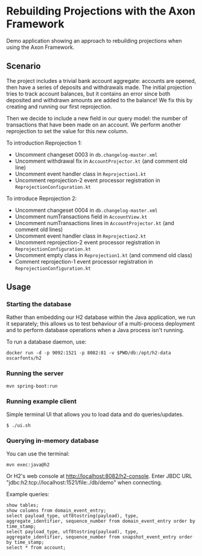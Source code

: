 # Rebuilding Projections with the Axon Framework

Demo application showing an approach to rebuilding projections when using the Axon Framework.

## Scenario

The project includes a trivial bank account aggregate: accounts are opened, then have a series
of deposits and withdrawals made. The initial projection tries to track account balances, but
it contains an error since both deposited and withdrawn amounts are added to the balance! We
fix this by creating and running our first reprojection.

Then we decide to include a new field in our query model: the number of transactions that have
been made on an account. We perform another reprojection to set the value for this new column.

To introduction Reprojection 1:

* Uncomment changeset 0003 in `db.changelog-master.xml`
* Uncomment withdrawal fix in `AccountProjector.kt` (and comment old line)
* Uncomment event handler class in `Reprojection1.kt`
* Uncomment reprojection-2 event processor registration in `ReprojectionConfiguration.kt`

To introduce Reprojection 2:

* Uncomment changeset 0004 in `db.changelog-master.xml`
* Uncomment numTransactions field in `AccountView.kt`
* Uncomment numTransactions lines in `AccountProjector.kt` (and comment old lines)
* Uncomment event handler class in `Reprojection2.kt`
* Uncomment reprojection-2 event processor registration in `ReprojectionConfiguration.kt`
* Uncomment empty class in `Reprojection1.kt` (and commend old class)
* Comment reprojection-1 event processor registration in `ReprojectionConfiguration.kt`

## Usage

### Starting the database

Rather than embedding our H2 database within the Java application, we run it separately;
this allows us to test behaviour of a multi-process deployment and to perform database
operations when a Java process isn't running.

To run a database daemon, use:

```
docker run -d -p 9092:1521 -p 8082:81 -v $PWD/db:/opt/h2-data oscarfonts/h2
```

### Running the server

```
mvn spring-boot:run
```

### Running example client

Simple terminal UI that allows you to load data and do queries/updates.

```
$ ./ui.sh
```

### Querying in-memory database

You can use the terminal:

```
mvn exec:java@h2
```

Or H2's web console at <http://localhost:8082/h2-console>. Enter JBDC URL "jdbc:h2:tcp://localhost:1521/file:./db/demo" when connecting.

Example queries:

```
show tables;
show columns from domain_event_entry;
select payload_type, utf8tostring(payload), type, aggregate_identifier, sequence_number from domain_event_entry order by time_stamp;
select payload_type, utf8tostring(payload), type, aggregate_identifier, sequence_number from snapshot_event_entry order by time_stamp;
select * from account;
```
